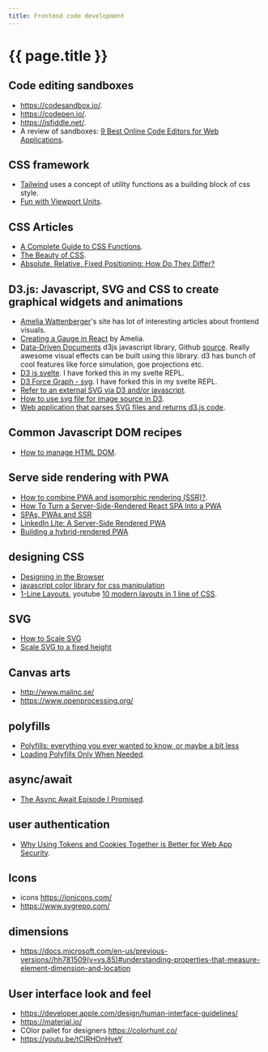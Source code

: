 ```yaml
---
title: Frontend code development
---
```


# {{ page.title }}

## Code editing sandboxes

* <https://codesandbox.io/>.
* <https://codepen.io/>.
* <https://jsfiddle.net/>.
* A review of sandboxes: [9 Best Online Code Editors for Web Applications](https://geekflare.com/online-code-editors/).

## CSS framework
* [Tailwind](https://tailwind.run/) uses a concept of utility functions as
a building block of css style.
* [Fun with Viewport Units](https://css-tricks.com/fun-viewport-units/).

## CSS Articles
* [A Complete Guide to CSS Functions](https://css-tricks.com/complete-guide-to-css-functions/).
* [The Beauty of CSS](https://dev.to/ziizium/the-beauty-of-css-3fle).
* [Absolute, Relative, Fixed Positioning: How Do They Differ?](https://css-tricks.com/absolute-relative-fixed-positioining-how-do-they-differ/)

## D3.js: Javascript, SVG and CSS to create graphical widgets and animations
* [Amelia Wattenberger](https://wattenberger.com/)'s site has lot of interesting articles about frontend visuals. 
* [Creating a Gauge in React](https://wattenberger.com/blog/gauge) by Amelia.
* [Data-Driven Documents](https://d3js.org/) d3js javascript library, Github [source](https://github.com/d3/d3).
Really awesome visual effects can be built using this library. 
d3 has bunch of cool features like force simulation, goe projections etc.
* [D3 is svelte](https://svelte.dev/repl/8722c32f4e1a44a98e3a3fc8a095b2d7?version=3.5.3). I have forked this in my svelte REPL.
* [D3 Force Graph - svg](https://svelte.dev/repl/01a5774b53e9416584428c025668407b?version=3.15.0). I have forked this in my svelte REPL.
* [Refer to an external SVG via D3 and/or javascript](https://stackoverflow.com/questions/21209549/embed-and-refer-to-an-external-svg-via-d3-and-or-javascript).
* [How to use svg file for image source in D3](https://stackoverflow.com/questions/12975929/how-to-use-svg-file-for-image-source-in-d3).
* [Web application that parses SVG files and returns d3.js code](https://github.com/billautomata/svg2d3/).

## Common Javascript DOM recipes
* [How to manage HTML DOM](https://htmldom.dev/).

## Serve side rendering with PWA
* [How to combine PWA and isomorphic rendering (SSR)?](https://michaljanaszek.com/blog/combine-pwa-and-isomorphic-rendering/).
* [How To Turn a Server-Side-Rendered React SPA Into a PWA](https://sunkanqiang.com/how-to-turn-ssr-react-spa-into-pwa/)
* [SPAs, PWAs and SSR](https://simplabs.com/blog/2019/04/05/spas-pwas-and-ssr/)
* [LinkedIn Lite: A Server-Side Rendered PWA](https://engineering.linkedin.com/blog/2018/07/linkedin-lite--a-server-side-rendered-pwa)
* [Building a hybrid-rendered PWA](https://medium.com/dev-channel/building-a-hybrid-rendered-pwa-c9d645baf158)

## designing CSS
* [Designing in the Browser](https://www.youtube.com/playlist?list=PLNYkxOF6rcIDI0QtJvW6vKonTxn6azCsD)
* [javascript color library for css manipulation](https://github.com/gka/chroma.js)
* [1-Line Layouts](https://1linelayouts.glitch.me/), youtube [10 modern layouts in 1 line of CSS](https://youtu.be/qm0IfG1GyZU).

## SVG
* [How to Scale SVG](https://css-tricks.com/scale-svg/)
* [Scale SVG to a fixed height](https://stackoverflow.com/questions/45524875/scale-svg-to-a-fixed-height)

## Canvas arts
* <http://www.malinc.se/>
* <https://www.openprocessing.org/>


## polyfills
* [Polyfills: everything you ever wanted to know, or maybe a bit less](
https://medium.com/hackernoon/polyfills-everything-you-ever-wanted-to-know-or-maybe-a-bit-less-7c8de164e423)
* [Loading Polyfills Only When Needed](https://philipwalton.com/articles/loading-polyfills-only-when-needed/).

## async/await
* [The Async Await Episode I Promised](https://youtu.be/vn3tm0quoqE).

## user authentication
* [Why Using Tokens and Cookies Together is Better for Web App Security](https://blog.bitsrc.io/why-using-tokens-and-cookies-together-is-better-for-web-apps-9d205b7c1961).

## Icons
* icons <https://ionicons.com/>
* <https://www.svgrepo.com/>

## dimensions
* <https://docs.microsoft.com/en-us/previous-versions//hh781509(v=vs.85)#understanding-properties-that-measure-element-dimension-and-location>


## User interface look and feel
* <https://developer.apple.com/design/human-interface-guidelines/>
* <https://material.io/>
* COlor pallet for designers <https://colorhunt.co/>
* <https://youtu.be/tClRHOnHveY>

